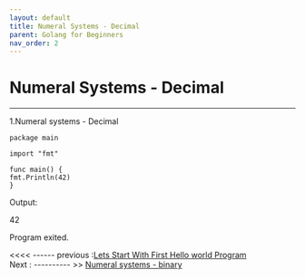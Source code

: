```yaml
---
layout: default
title: Numeral Systems - Decimal 
parent: Golang for Beginners
nav_order: 2
---
```



# Numeral Systems - Decimal 

	

---

1.Numeral systems -  Decimal

    package main

    import "fmt"

    func main() {
	fmt.Println(42) 
    }

    
Output:    
     
   42

   Program exited.


<<<< ------  previous :[Lets Start With First Hello world Program](https://collabnix.github.io/gopherlabs/Beginners/hello-world.html)                                                     <br>                                                           Next : ---------- >>       [Numeral systems - binary](https://collabnix.github.io/gopherlabs/Beginners/binary_go.html)
